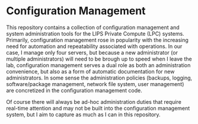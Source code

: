 # Configuration Management
This repository contains a collection of configuration management and system administration tools for the LIPS Private Compute (LPC) systems. Primarily, configuration management rose in popularity with the increasing need for automation and repeatability associated with operations. In our case, I manage only four servers, but because a new administrator (or multiple administrators) will need to be brough up to speed when I leave the lab, configuration management serves a dual role as both an administration convenience, but also as a form of automatic documentation for new administrators. In some sense the administration policies (backups, logging, software/package management, network file system, user management) are concretized in the configuration management code. 

Of course there will always be ad-hoc administration duties that require real-time attention and may not be built into the configuration management system, but I aim to capture as much as I can in this repository. 
